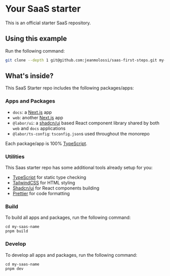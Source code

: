 # Your SaaS starter

This is an official starter SaaS repository.

## Using this example

Run the following command:

```sh
git clone --depth 1 git@github.com:jeanmolossi/saas-first-steps.git my-saas-name
```

## What's inside?

This SaaS Starter repo includes the following packages/apps:

### Apps and Packages

-   `docs`: a [Next.js](https://nextjs.org/) app
-   `web`: another [Next.js](https://nextjs.org/) app
-   `@labor/ui`: a [shadcn/ui](https://ui.shadcn.com/docs) based React component library shared by both `web` and `docs` applications
-   `@labor/ts-config`: `tsconfig.json`s used throughout the monorepo

Each package/app is 100% [TypeScript](https://www.typescriptlang.org/).

### Utilities

This Saas starter repo has some additional tools already setup for you:

-   [TypeScript](https://www.typescriptlang.org/) for static type checking
-   [TailwindCSS](https://tailwindcss.com/) for HTML styling
-   [Shadcn/ui](https://ui.shadcn.com/docs) for React components building
-   [Prettier](https://prettier.io) for code formatting

### Build

To build all apps and packages, run the following command:

```
cd my-saas-name
pnpm build
```

### Develop

To develop all apps and packages, run the following command:

```
cd my-saas-name
pnpm dev
```
